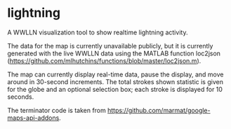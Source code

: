 lightning
=========

A WWLLN visualization tool to show realtime lightning activity.

The data for the map is currently unavailable publicly, but it is currently generated with the live WWLLN data using the MATLAB function loc2json (https://github.com/mlhutchins/functions/blob/master/loc2json.m).

The map can currently display real-time data, pause the display, and move around in 30-second increments.  The total strokes shown statistic is given for the globe and an optional selection box; each stroke is displayed for 10 seconds.

The terminator code is taken from https://github.com/marmat/google-maps-api-addons.
